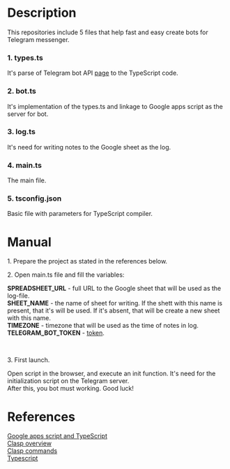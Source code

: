 # Description
This repositories include 5 files that help fast and easy create bots for Telegram messenger.

<h3>1. types.ts</h3>
It's parse of Telegram bot API <a href="https://core.telegram.org/bots/api">page</a> to the TypeScript code.

<h3>2. bot.ts</h3>
It's implementation of the types.ts and linkage to Google apps script as the server for bot.

<h3>3. log.ts</h3>
It's need for writing notes to the Google sheet as the log.

<h3>4. main.ts</h3>
The main file.

<h3>5. tsconfig.json</h3>
Basic file with parameters for TypeScript compiler.

# Manual
<p>1. Prepare the project as stated in the references below.</p>
<p>2. Open main.ts file and fill the variables:</p>
<strong>SPREADSHEET_URL</strong> - full URL to the Google sheet that will be used as the log-file.
<br><strong>SHEET_NAME</strong> - the name of sheet for writing. If the shett with this name is present, that it's will be used. If it's absent, that will be create a new sheet with this name.
<br><strong>TIMEZONE</strong> - timezone that will be used as the time of notes in log.
<br><strong>TELEGRAM_BOT_TOKEN</strong> - <a href="https://core.telegram.org/bots/api#authorizing-your-bot">token</a>.

<br><p>3. First launch.</p>
Open script in the browser, and execute an init function. It's need for the initialization script on the Telegram server.
<br>After this, you bot must working. Good luck!

# References
<a href="https://developers.google.com/apps-script/guides/typescript">Google apps script and TypeScript</a>
<br><a href="https://developers.google.com/apps-script/guides/clasp">Clasp overview</a>
<br><a href="https://github.com/google/clasp">Clasp commands</a>
<br><a href="https://www.typescriptlang.org/docs/handbook/compiler-options.html">Typescript</a>
